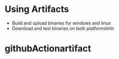 # Using Artifacts

- Build and upload binaries for windows and linux
- Download and test binaries on both platformshhh
# githubActionartifact
